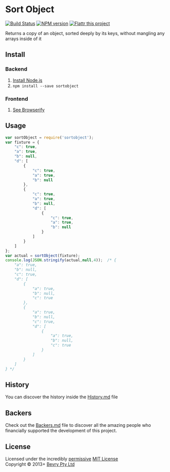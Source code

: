 # Sort Object

[![Build Status](https://secure.travis-ci.org/bevry/sortobject.png?branch=master)](http://travis-ci.org/bevry/sortobject)
[![NPM version](https://badge.fury.io/js/sortobject.png)](https://npmjs.org/package/sortobject)
[![Flattr this project](https://raw.github.com/balupton/flattr-buttons/master/badge-89x18.gif)](http://flattr.com/thing/344188/balupton-on-Flattr)

Returns a copy of an object, sorted deeply by its keys, without mangling any arrays inside of it



## Install

### Backend

1. [Install Node.js](http://bevry.me/node/install)
2. `npm install --save sortobject`

### Frontend

1. [See Browserify](http://browserify.org/)



## Usage

``` javascript
var sortObject = require('sortobject');
var fixture = {
    "c": true,
    "a": true,
    "b": null,
    "d": [
        {
            "c": true,
            "a": true,
            "b": null
        },
        {
            "c": true,
            "a": true,
            "b": null,
            "d": [
                {
                    "c": true,
                    "a": true,
                    "b": null
                }
            ]
        }
    ]
};
var actual = sortObject(fixture);
console.log(JSON.stringify(actual,null,4));  /* {
    "a": true,
    "b": null,
    "c": true,
    "d": [
        {
            "a": true,
            "b": null,
            "c": true
        },
        {
            "a": true,
            "b": null,
            "c": true,
            "d": [
                {
                    "a": true,
                    "b": null,
                    "c": true
                }
            ]
        }
    ]
} */
```



## History
You can discover the history inside the [History.md](https://github.com/bevry/sortobject/blob/master/History.md#files) file



## Backers
Check out the [Backers.md](https://github.com/bevry/sortobject/blob/master/Backers.md#files) file to discover all the amazing people who financially supported the development of this project.



## License
Licensed under the incredibly [permissive](http://en.wikipedia.org/wiki/Permissive_free_software_licence) [MIT License](http://creativecommons.org/licenses/MIT/)
<br/>Copyright © 2013+ [Bevry Pty Ltd](http://bevry.me)
